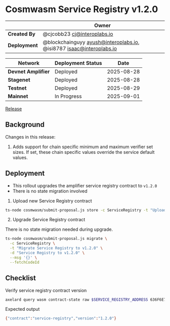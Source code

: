 # Cosmwasm Service Registry v1.2.0

|                | **Owner**                              |
|----------------|----------------------------------------|
| **Created By** | @cjcobb23 <cj@interoplabs.io>          |
| **Deployment** | @blockchainguyy <ayush@interoplabs.io>, @isi8787 <isaac@interoplabs.io> |

| **Network**          | **Deployment Status** | **Date**   |
|----------------------|-----------------------|------------|
| **Devnet Amplifier** | Deployed              | 2025-08-28 |
| **Stagenet**         | Deployed              | 2025-08-28 |
| **Testnet**          | Deployed              | 2025-08-29 |
| **Mainnet**          | In Progress           | 2025-09-01 |


[Release](https://github.com/axelarnetwork/axelar-amplifier/releases/tag/service-registry-v1.2.0)

## Background

Changes in this release:

1. Adds support for chain specific minimum and maximum verifier set sizes. If set, these chain specific values override the service default values.

## Deployment

- This rollout upgrades the amplifier service registry contract to `v1.2.0`
- There is no state migration involved

1. Upload new Service Registry contract

```bash
ts-node cosmwasm/submit-proposal.js store -c ServiceRegistry -t "Upload Service Registry contract v1.2.0" -d "Upload Service Registry contract v1.2.0" --version 1.2.0
```

2. Upgrade Service Registry contract

There is no state migration needed during upgrade.

```bash
ts-node cosmwasm/submit-proposal.js migrate \
  -c ServiceRegistry \
  -t "Migrate Service Registry to v1.2.0" \
  -d "Service Registry to v1.2.0" \
  --msg '{}' \
  --fetchCodeId
```

## Checklist

Verify service registry contract version

```bash
axelard query wasm contract-state raw $SERVICE_REGISTRY_ADDRESS 636F6E74726163745F696E666F -o json | jq -r '.data' | base64 -d
```
Expected output

```bash
{"contract":"service-registry","version":"1.2.0"}
```
